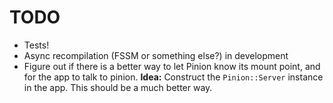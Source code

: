 TODO
====

* Tests!
* Async recompilation (FSSM or something else?) in development
* Figure out if there is a better way to let Pinion know its mount point, and for the app to talk to pinion.
  **Idea:** Construct the `Pinion::Server` instance in the app. This should be a much better way.
